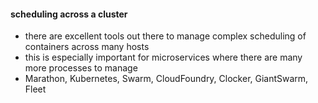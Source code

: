 #### scheduling across a cluster

 * there are excellent tools out there to manage complex scheduling of containers across many hosts
 * this is especially important for microservices where there are many more processes to manage
 * Marathon, Kubernetes, Swarm, CloudFoundry, Clocker, GiantSwarm, Fleet
